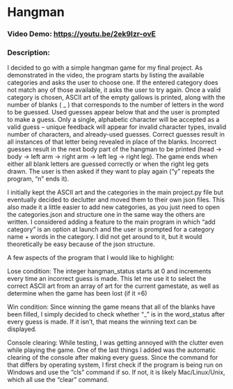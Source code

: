 # Hangman
### Video Demo: https://youtu.be/2ek9Izr-ovE
### Description:
I decided to go with a simple hangman game for my final project. As demonstrated in the video, the program starts by listing the available categories and asks the user to choose one. If the entered category does not match any of those available, it asks the user to try again. Once a valid category is chosen, ASCII art of the empty gallows is printed, along with the number of blanks ( _ ) that corresponds to the number of letters in the word to be guessed. Used guesses appear below that and the user is prompted to make a guess. Only a single, alphabetic character will be accepted as a valid guess – unique feedback will appear for invalid character types, invalid number of characters, and already-used guesses. Correct guesses result in all instances of that letter being revealed in place of the blanks. Incorrect guesses result in the next body part of the hangman to be printed (head -> body -> left arm -> right arm -> left leg -> right leg). The game ends when either all blank letters are guessed correctly or when the right leg gets drawn. The user is then asked if they want to play again (“y” repeats the program, “n” ends it).

I initially kept the ASCII art and the categories in the main project.py file but eventually decided to declutter and moved them to their own json files. This also made it a little easier to add new categories, as you just need to open the categories.json and structure one in the same way the others are written. I considered adding a feature to the main program in which “add category” is an option at launch and the user is prompted for a category name + words in the category. I did not get around to it, but it would theoretically be easy because of the json structure.

A few aspects of the program that I would like to highlight:

Lose condition: The integer hangman_status starts at 0 and increments every time an incorrect guess is made. This let me use it to select the correct ASCII art from an array of art for the current gamestate, as well as determine when the game has been lost (if it =6)

Win condition: Since winning the game means that all of the blanks have been filled, I simply decided to check whether “_” is in the word_status after every guess is made. If it isn’t, that means the winning text can be displayed.

Console clearing: While testing, I was getting annoyed with the clutter even while playing the game. One of the last things I added was the automatic clearing of the console after making every guess. Since the command for that differs by operating system, I first check if the program is being run on Windows and use the “cls” command if so. If not, it is likely Mac/Linux/Unix, which all use the “clear” command.
